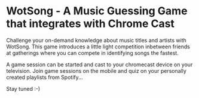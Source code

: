 # WotSong - A Music Guessing Game that integrates with Chrome Cast

Challenge your on-demand knowledge about music titles and artists with WotSong. This game introduces a little light competition inbetween friends at gatherings where you can compete in identifying songs the fastest.

A game session can be started and cast to your chromecast device on your television. Join game sessions on the mobile and quiz on your personally created playlists from Spotify...

Stay tuned :-)
